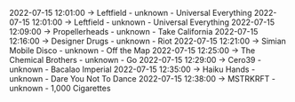 2022-07-15 12:01:00 -> Leftfield - unknown - Universal Everything
2022-07-15 12:01:00 -> Leftfield - unknown - Universal Everything
2022-07-15 12:09:00 -> Propellerheads - unknown - Take California
2022-07-15 12:16:00 -> Designer Drugs - unknown - Riot
2022-07-15 12:21:00 -> Simian Mobile Disco - unknown - Off the Map
2022-07-15 12:25:00 -> The Chemical Brothers - unknown - Go
2022-07-15 12:29:00 -> Cero39 - unknown - Bacalao Imperial
2022-07-15 12:35:00 -> Haiku Hands - unknown - Dare You Not To Dance
2022-07-15 12:38:00 -> MSTRKRFT - unknown - 1,000 Cigarettes
